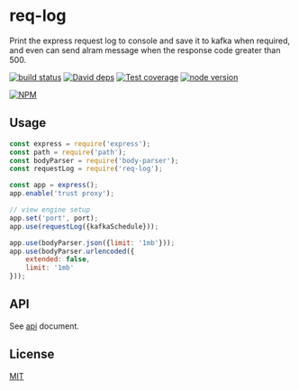 # req-log

Print the express request log to console and save it to kafka when required, and even can send alram message when the response code greater than 500.

[![build status][travis-image]][travis-url]
[![David deps][david-image]][david-url]
[![Test coverage][coveralls-image]][coveralls-url]
[![node version][node-image]][node-url]

[npm-url]: https://npmjs.org/package/@yunnysunny/request-logging
[travis-image]: https://img.shields.io/travis/yunnysunny/request-log.svg?style=flat-square
[travis-url]: https://travis-ci.org/yunnysunny/request-log
[david-image]: https://img.shields.io/david/yunnysunny/@yunnysunny/request-logging.svg?style=flat-square
[david-url]: https://david-dm.org/yunnysunny/@yunnysunny/request-logging
[node-image]: https://img.shields.io/badge/node.js-%3E=_6-green.svg?style=flat-square
[node-url]: http://nodejs.org/download/
[coveralls-image]: https://img.shields.io/coveralls/yunnysunny/request-log.svg?style=flat-square
[coveralls-url]: https://coveralls.io/r/yunnysunny/request-log?branch=master

[![NPM](https://nodei.co/npm/@yunnysunny/request-logging.png?downloads=true)](https://nodei.co/npm/@yunnysunny/request-logging)  

## Usage

```javascript
const express = require('express');
const path = require('path');
const bodyParser = require('body-parser');
const requestLog = require('req-log');

const app = express();
app.enable('trust proxy');

// view engine setup
app.set('port', port);
app.use(requestLog({kafkaSchedule}));

app.use(bodyParser.json({limit: '1mb'}));
app.use(bodyParser.urlencoded({
    extended: false,
    limit: '1mb'
}));
```

## API

See [api](doc/api.md) document.

## License

[MIT](LICENSE)
